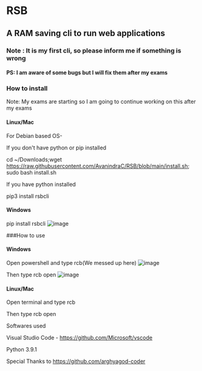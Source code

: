# RSB

## A RAM saving cli to run web applications

### Note : It is my first cli, so please inform me if something is wrong
#### PS: I am aware of some bugs but I will fix them after my exams

### How to install
Note: My exams are starting so I am going to continue working on this after my exams
#### Linux/Mac
For Debian based OS-

If you don't have python or pip installed 

cd ~/Downloads;wget https://raw.githubusercontent.com/AvanindraC/RSB/blob/main/install.sh; sudo bash install.sh

If you have python installed

pip3 install rsbcli

#### Windows
pip install rsbcli
![image](https://user-images.githubusercontent.com/77975448/120934183-edf0f200-c71a-11eb-93d0-afae8c8b739d.png)

###How to use

#### Windows 
Open powershell and type rcb(We messed up here)
![image](https://user-images.githubusercontent.com/77975448/120934300-6ce62a80-c71b-11eb-940e-60c55ade5413.png)

Then type rcb open <enter url here>
 ![image](https://user-images.githubusercontent.com/77975448/120934319-84251800-c71b-11eb-9336-8b0857790bf3.png)
  
#### Linux/Mac
Open terminal and type rcb
  
Then type rcb open <enter url here>



Softwares used

Visual Studio Code - https://github.com/Microsoft/vscode

Python 3.9.1

Special Thanks to https://github.com/arghyagod-coder

